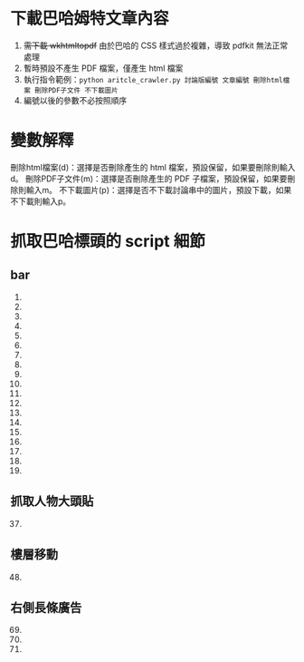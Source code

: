 # 下載巴哈姆特文章內容
1. ~~需下載 wkhtmltopdf~~ 由於巴哈的 CSS 樣式過於複雜，導致 pdfkit 無法正常處理
2. 暫時預設不產生 PDF 檔案，僅產生 html 檔案
3. 執行指令範例：`python aritcle_crawler.py 討論版編號 文章編號 刪除html檔案 刪除PDF子文件 不下載圖片`
4. 編號以後的參數不必按照順序

# 變數解釋
刪除html檔案(d)：選擇是否刪除產生的 html 檔案，預設保留，如果要刪除則輸入d。
刪除PDF子文件(m)：選擇是否刪除產生的 PDF 子檔案，預設保留，如果要刪除則輸入m。
不下載圖片(p)：選擇是否不下載討論串中的圖片，預設下載，如果不下載則輸入p。

# 抓取巴哈標頭的 script 細節
## bar
1. <script src="https://ajax.googleapis.com/ajax/libs/jquery/2.2.0/jquery.min.js"></script>
4. <script src="https://i2.bahamut.com.tw/js/plugins/js.cookie-2.1.4.js"></script>
6. <script src="https://i2.bahamut.com.tw/js/plugins/dialogify.min.js?v=1708584729"></script>
7. <script src="https://i2.bahamut.com.tw/js/user_login.js?v=1709623193"></script>
8. <script defer="" src="https://i2.bahamut.com.tw/js/notification_notice.js?v=1733301248"></script>
9. <script defer="" src="https://i2.bahamut.com.tw/js/BH_topBar_noegg.js?v=1733301248"></script>
10. <script defer="" src="https://i2.bahamut.com.tw/js/BH_mainmenu.js?v=1728375589"></script>
12. <script src="https://i2.bahamut.com.tw/js/util.js?v=1728288149"></script>
19. <script src="https://i2.bahamut.com.tw/js/signin_ad.js?v=1732498015"></script>
25. <script src="https://i2.bahamut.com.tw/js/plugins/popper_core-2.5.4.min.js?v=1610513978" type="text/javascript"></script>
26. <script src="https://i2.bahamut.com.tw/js/plugins/tippy-6.3.7.min.js?v=1663218249" type="text/javascript"></script>
32. <script src="https://i2.bahamut.com.tw/js/forum_lastBoard.js?v=1690959617" type="text/javascript"></script>
38. <script src="https://i2.bahamut.com.tw/JS/honorData.js?v=1731997000"></script>
39. <script src="https://i2.bahamut.com.tw/js/movetomobile.js"></script>
49. <script src="https://i2.bahamut.com.tw/js/forum_post.js?v=1733975140"></script>
50. <script src="https://i2.bahamut.com.tw/js/forum_common.js?v=1716448130"></script>
52. <script src="https://i2.bahamut.com.tw/js/forum_vote.js?v=1683002637"></script>
60. <script src="https://i2.bahamut.com.tw/js/plugins/sticker.js?v=1733991402"></script>
64. <script defer="" src="https://i2.bahamut.com.tw/js/creator.js?v=1728960765"></script>

## 抓取人物大頭貼
37. <script async="" src="https://i2.bahamut.com.tw/js/plugins/lazysizes-3.0.0.min.js"></script>

## 樓層移動
48. <script src="https://i2.bahamut.com.tw/js/forum_c.js?v=1732592887"></script>

## 右側長條廣告
69. <script async="async" src="https://securepubads.g.doubleclick.net/tag/js/gpt.js"></script>
70. <script>var googletag = googletag || {};googletag.cmd = googletag.cmd || [];</script>
71. <script>if (window.Cookies) {...}...</script>

